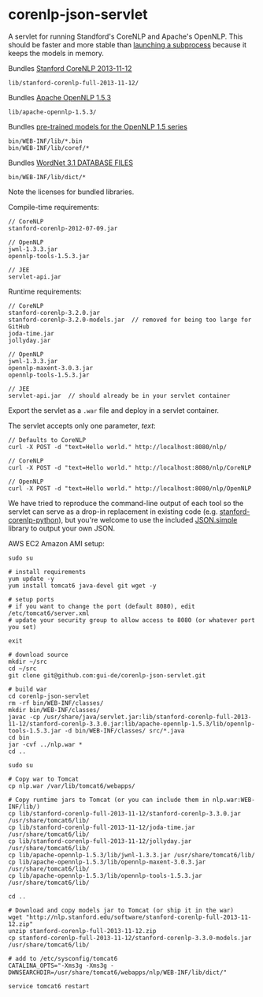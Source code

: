 corenlp-json-servlet
====================

A servlet for running Standford's CoreNLP and Apache's OpenNLP. This should be faster and more stable than [launching a subprocess](https://github.com/dasmith/stanford-corenlp-python) because it keeps the models in memory.

Bundles [Stanford CoreNLP 2013-11-12](http://nlp.stanford.edu/software/corenlp.shtml) 
``` 
lib/stanford-corenlp-full-2013-11-12/
```

Bundles [Apache OpenNLP 1.5.3](http://opennlp.apache.org/cgi-bin/download.cgi)
```
lib/apache-opennlp-1.5.3/
```

Bundles [pre-trained models for the OpenNLP 1.5 series](http://opennlp.sourceforge.net/models-1.5/)
```
bin/WEB-INF/lib/*.bin
bin/WEB-INF/lib/coref/*
```

Bundles [WordNet 3.1 DATABASE FILES](http://www.princeton.edu/wordnet/download/current-version/)
```
bin/WEB-INF/lib/dict/*
```

Note the licenses for bundled libraries.


Compile-time requirements:
```
// CoreNLP
stanford-corenlp-2012-07-09.jar

// OpenNLP
jwnl-1.3.3.jar
opennlp-tools-1.5.3.jar

// JEE
servlet-api.jar
```

Runtime requirements:
```
// CoreNLP
stanford-corenlp-3.2.0.jar
stanford-corenlp-3.2.0-models.jar  // removed for being too large for GitHub
joda-time.jar
jollyday.jar

// OpenNLP
jwnl-1.3.3.jar
opennlp-maxent-3.0.3.jar
opennlp-tools-1.5.3.jar

// JEE
servlet-api.jar  // should already be in your servlet container
```

Export the servlet as a ```.war``` file and deploy in a servlet container.

The servlet accepts only one parameter, _text_:
```
// Defaults to CoreNLP
curl -X POST -d "text=Hello world." http://localhost:8080/nlp/

// CoreNLP
curl -X POST -d "text=Hello world." http://localhost:8080/nlp/CoreNLP

// OpenNLP
curl -X POST -d "text=Hello world." http://localhost:8080/nlp/OpenNLP

```

We have tried to reproduce the command-line output of each tool so the servlet can serve as a drop-in replacement in existing code (e.g. [stanford-corenlp-python](https://github.com/dasmith/stanford-corenlp-python)), but you're welcome to use the included [JSON.simple](https://code.google.com/p/json-simple/) library to output your own JSON.

AWS EC2 Amazon AMI setup:

```
sudo su

# install requirements
yum update -y
yum install tomcat6 java-devel git wget -y

# setup ports
# if you want to change the port (default 8080), edit /etc/tomcat6/server.xml
# update your security group to allow access to 8080 (or whatever port you set)

exit

# download source
mkdir ~/src
cd ~/src
git clone git@github.com:gui-de/corenlp-json-servlet.git

# build war
cd corenlp-json-servlet
rm -rf bin/WEB-INF/classes/
mkdir bin/WEB-INF/classes/
javac -cp /usr/share/java/servlet.jar:lib/stanford-corenlp-full-2013-11-12/stanford-corenlp-3.3.0.jar:lib/apache-opennlp-1.5.3/lib/opennlp-tools-1.5.3.jar -d bin/WEB-INF/classes/ src/*.java
cd bin
jar -cvf ../nlp.war *
cd ..

sudo su

# Copy war to Tomcat
cp nlp.war /var/lib/tomcat6/webapps/

# Copy runtime jars to Tomcat (or you can include them in nlp.war:WEB-INF/lib/)
cp lib/stanford-corenlp-full-2013-11-12/stanford-corenlp-3.3.0.jar /usr/share/tomcat6/lib/
cp lib/stanford-corenlp-full-2013-11-12/joda-time.jar /usr/share/tomcat6/lib/
cp lib/stanford-corenlp-full-2013-11-12/jollyday.jar /usr/share/tomcat6/lib/
cp lib/apache-opennlp-1.5.3/lib/jwnl-1.3.3.jar /usr/share/tomcat6/lib/
cp lib/apache-opennlp-1.5.3/lib/opennlp-maxent-3.0.3.jar /usr/share/tomcat6/lib/
cp lib/apache-opennlp-1.5.3/lib/opennlp-tools-1.5.3.jar /usr/share/tomcat6/lib/

cd ..

# Download and copy models jar to Tomcat (or ship it in the war)
wget "http://nlp.stanford.edu/software/stanford-corenlp-full-2013-11-12.zip"
unzip stanford-corenlp-full-2013-11-12.zip
cp stanford-corenlp-full-2013-11-12/stanford-corenlp-3.3.0-models.jar /usr/share/tomcat6/lib/

# add to /etc/sysconfig/tomcat6
CATALINA_OPTS="-Xms3g -Xms3g -DWNSEARCHDIR=/usr/share/tomcat6/webapps/nlp/WEB-INF/lib/dict/"

service tomcat6 restart
```
